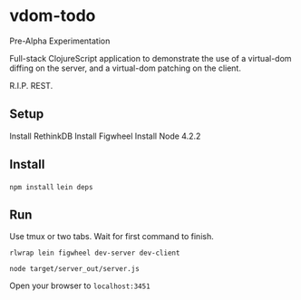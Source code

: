 # vdom-todo

Pre-Alpha Experimentation

Full-stack ClojureScript application to demonstrate the use of a virtual-dom diffing on the server, and a virtual-dom patching on the client.

R.I.P. REST.

## Setup

Install RethinkDB
Install Figwheel
Install Node 4.2.2

## Install

`npm install`
`lein deps`

## Run

Use tmux or two tabs. Wait for first command to finish.

`rlwrap lein figwheel dev-server dev-client`

`node target/server_out/server.js`
 
Open your browser to `localhost:3451`

